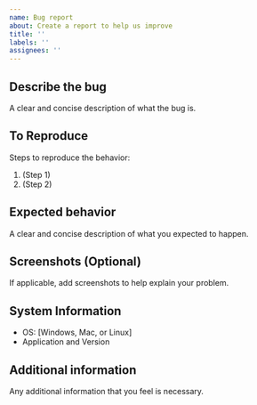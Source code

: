 ```yaml
---
name: Bug report
about: Create a report to help us improve
title: ''
labels: ''
assignees: ''
---
```


## Describe the bug

A clear and concise description of what the bug is.

## To Reproduce

Steps to reproduce the behavior:

1. (Step 1)
1. (Step 2)

## Expected behavior

A clear and concise description of what you expected to happen.

## Screenshots (Optional)

If applicable, add screenshots to help explain your problem.

## System Information

- OS: [Windows, Mac, or Linux]
- Application and Version

## Additional information

Any additional information that you feel is necessary.
